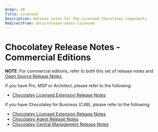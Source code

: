```yaml
---
Order: 20
Title: Licensed
Description: Release notes for the Licensed Chocolatey components
RedirectFrom: docs/release-notes-licensed
---
```


# Chocolatey Release Notes - Commercial Editions

**NOTE**: For commercial editions, refer to both this set of release notes and [Open Source Release Notes](./general/release-notes/open-source).


If you have Pro, MSP or Architect, please refer to the following:

* [Chocolatey Licensed Extension Release Notes](./general/release-notes/extension)

If you have Chocolatey for Business (C4B), please refer to the following:

* [Chocolatey Licensed Extension Release Notes](./general/release-notes/extension)
* [Chocolatey Agent Release Notes](./general/release-notes/agent)
* [Chocolatey Central Management Release Notes](./general/release-notes/central-management)
